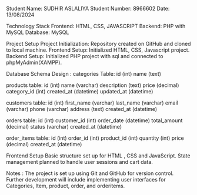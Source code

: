 
Student Name: SUDHIR ASLALIYA
Student Number: 8966602
Date: 13/08/2024

Technology Stack
Frontend: HTML, CSS, JAVASCRIPT
Backend: PHP with MySQL
Database: MySQL

Project Setup
Project Initialization: Repository created on GitHub and cloned to local machine.
Frontend Setup: Initialized HTML, CSS, Javascript project.
Backend Setup: Initialized PHP project with sql and connected to phpMyAdmin(XAMPP).


Database Schema Design :
categories Table: 
id (int)
name (text)

products table: 
id (int)
name (varchar)
description (text)
price (decimal)
category_id (int)
created_at (datetime)
updated_at (datetime)

customers table:
id (int)
first_name (varchar)
last_name (varchar)
email (varchar)
phone (varchar)
address (text)
created_at (datetime)

orders table: 
id (int)
customer_id (int)
order_date (datetime)
total_amount (decimal)
status (varchar)
created_at (datetime)

order_items table:
id (int)
order_id (int)
product_id (int)
quantity (int)
price (decimal)
created_at (datetime)


Frontend Setup
Basic structure set up for HTML , CSS and JavaScript.
State management planned to handle user sessions and cart data.

Notes : 
The project is set up using Git and GitHub for version control.
Further development will include implementing user interfaces for Categories, Item, product, order, and orderitems.
